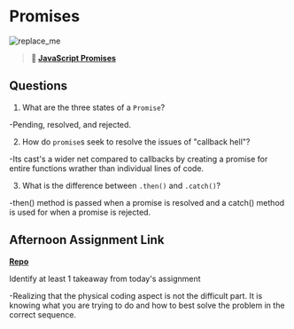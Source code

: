# Promises

![replace_me](https://codeworks.blob.core.windows.net/public/assets/img/illustrations/placeholder.svg)

> **📖 [JavaScript Promises](https://codeworksacademy.com/fs-student-guide/resources/wk4/02-Promises)**

## Questions

1. What are the three states of a `Promise`?

-Pending, resolved, and rejected.

2. How do `promise`s seek to resolve the issues of "callback hell"?

-Its cast's a wider net compared to callbacks by creating a promise for entire functions wrather than individual lines of code.

3. What is the difference between `.then()` and `.catch()`?

-then() method is passed when a promise is resolved and a catch() method is used for when a promise is rejected.

## Afternoon Assignment Link

**[Repo](https://github.com/EricTimRussell/gregslist-async)**

Identify at least 1 takeaway from today's assignment

-Realizing that the physical coding aspect is not the difficult part. It is knowing what you are trying to do and how to best solve the problem in the correct sequence.

